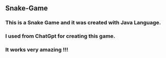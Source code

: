 ## Snake-Game
### This is a Snake Game and it was created with Java Language.
### I used from ChatGpt for creating this game.

### It works very amazing !!!
